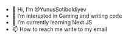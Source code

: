- 👋 Hi, I’m @YunusSotiboldiyev
- 👀 I’m interested in Gaming and writing code
- 🌱 I’m currently learning Next JS
- 📫 How to reach me write to my email


<!---
YunusSotiboldiyev/YunusSotiboldiyev is a ✨ special ✨ repository because its `README.md` (this file) appears on your GitHub profile.
You can click the Preview link to take a look at your changes.
--->
